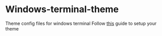 # Windows-terminal-theme
Theme config files for windows terminal
Follow [this](https://docs.microsoft.com/en-us/windows/terminal/tutorials/powerline-setup) guide to setup your theme
